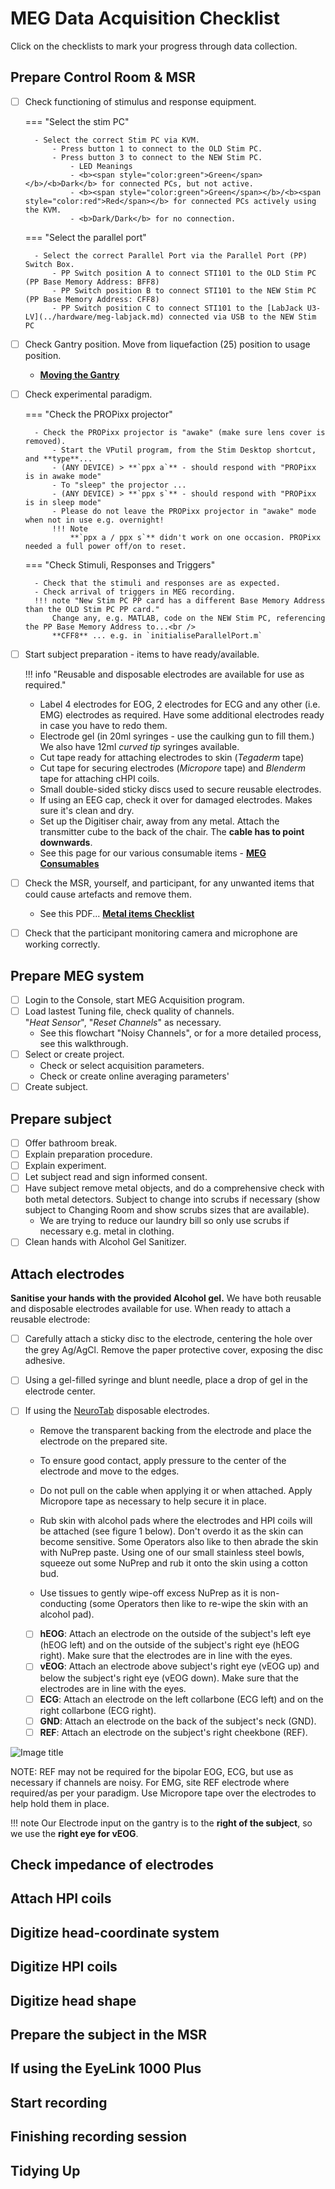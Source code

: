 # MEG Data Acquisition Checklist

Click on the checklists to mark your progress through data collection.

## Prepare Control Room & MSR

-  [ ] Check functioning of stimulus and response equipment.

    === "Select the stim PC"

        - Select the correct Stim PC via KVM.
            - Press button 1 to connect to the OLD Stim PC.
            - Press button 3 to connect to the NEW Stim PC.
                - LED Meanings
                - <b><span style="color:green">Green</span></b>/<b>Dark</b> for connected PCs, but not active.
                - <b><span style="color:green">Green</span></b>/<b><span style="color:red">Red</span></b> for connected PCs actively using the KVM.
                - <b>Dark/Dark</b> for no connection.

    === "Select the parallel port"

        - Select the correct Parallel Port via the Parallel Port (PP) Switch Box.
            - PP Switch position A to connect STI101 to the OLD Stim PC (PP Base Memory Address: BFF8)
            - PP Switch position B to connect STI101 to the NEW Stim PC (PP Base Memory Address: CFF8)
            - PP Switch position C to connect STI101 to the [LabJack U3-LV](../hardware/meg-labjack.md) connected via USB to the NEW Stim PC

- [ ] Check Gantry position. Move from liquefaction (25) position to usage position.
	* **[Moving the Gantry](moving-the-gantry.md)**

- [ ] Check experimental paradigm.

    === "Check the PROPixx projector"

        - Check the PROPixx projector is "awake" (make sure lens cover is removed).
            - Start the VPutil program, from the Stim Desktop shortcut, and **type**...
            - (ANY DEVICE) > **`ppx a`** - should respond with "PROPixx is in awake mode"
            - To "sleep" the projector ...
            - (ANY DEVICE) > **`ppx s`** - should respond with "PROPixx is in sleep mode"
            - Please do not leave the PROPixx projector in "awake" mode when not in use e.g. overnight!
			!!! Note
			    **`ppx a / ppx s`** didn't work on one occasion. PROPixx needed a full power off/on to reset.
				

    === "Check Stimuli, Responses and Triggers"

        - Check that the stimuli and responses are as expected.
        - Check arrival of triggers in MEG recording.
		!!! note "New Stim PC PP card has a different Base Memory Address than the OLD Stim PC PP card."
			Change any, e.g. MATLAB, code on the NEW Stim PC, referencing the PP Base Memory Address to...<br />
			**CFF8** ... e.g. in `initialiseParallelPort.m`

- [ ] Start subject preparation - items to have ready/available.
 
	!!! info "Reusable and disposable electrodes are available for use as required."
	- Label 4 electrodes for EOG, 2 electrodes for ECG and any other (i.e. EMG) electrodes as required. Have some additional electrodes ready in case you have to redo them.
    - Electrode gel (in 20ml syringes - use the caulking gun to fill them.) We also have 12ml *curved tip* syringes available.
    - Cut tape ready for attaching electrodes to skin (*Tegaderm* tape)
    - Cut tape for securing electrodes (*Micropore* tape) and *Blenderm* tape for attaching cHPI coils.
	- Small double-sided sticky discs used to secure reusable electrodes.
    - If using an EEG cap, check it over for damaged electrodes. Makes sure it's clean and dry.
    - Set up the Digitiser chair, away from any metal. Attach the transmitter cube to the back of the chair. The **cable has to point downwards**.
    - See this page for our various consumable items - **[MEG Consumables](meg-consumables.md)**

- [ ] Check the MSR, yourself, and participant, for any unwanted items that could cause artefacts and remove them.
	- See this PDF... **[Metal items Checklist](../../meg/pdfs/Metal_items_checklist.pdf)**

- [ ] Check that the participant monitoring camera and microphone are working correctly.

## Prepare MEG system

- [ ] Login to the Console, start MEG Acquisition program.
- [ ] Load lastest Tuning file, check quality of channels.<br /> "*Heat Sensor*", "*Reset Channels*" as necessary.
    - See this flowchart "Noisy Channels", or for a more detailed process, see this walkthrough.
- [ ] Select or create project.
    - Check or select acquisition parameters.
    - Check or create online averaging parameters'
- [ ] Create subject.

## Prepare subject

- [ ] Offer bathroom break.
- [ ] Explain preparation procedure.
- [ ] Explain experiment.
- [ ] Let subject read and sign informed consent.
- [ ] Have subject remove metal objects, and do a comprehensive check with both metal detectors. Subject to change into scrubs if necessary (show subject to Changing Room and show scrubs sizes that are available).
    - We are trying to reduce our laundry bill so only use scrubs if necessary e.g. metal in clothing.
- [ ] Clean hands with Alcohol Gel Sanitizer.

## Attach electrodes

**Sanitise your hands with the provided Alcohol gel.** We have both reusable and disposable electrodes available for use. When ready to attach a reusable electrode:

- [ ] Carefully attach a sticky disc to the electrode, centering the hole over the grey Ag/AgCl. Remove the paper protective cover, exposing the disc adhesive.
- [ ] Using a gel-filled syringe and blunt needle, place a drop of gel in the electrode center.

- [ ] If using the [NeuroTab]() disposable electrodes.
    - Remove the transparent backing from the electrode and place the electrode on the prepared site.
    - To ensure good contact, apply pressure to the center of the electrode and move to the edges.
    - Do not pull on the cable when applying it or when attached. Apply Micropore tape as necessary to help secure it in place.

    - Rub skin with alcohol pads where the electrodes and HPI coils will be attached (see figure 1 below). Don't overdo it as the skin can become sensitive. Some Operators also like to then abrade the skin with NuPrep paste. Using one of our small stainless steel bowls, squeeze out some NuPrep and rub it onto the skin using a cotton bud.
    - Use tissues to gently wipe-off excess NuPrep as it is non-conducting (some Operators then like to re-wipe the skin with an alcohol pad).
    - [ ] **hEOG**: Attach an electrode on the outside of the subject's left eye (hEOG left) and on the outside of the subject's right eye (hEOG right). Make sure that the electrodes are in line with the eyes.
    - [ ] **vEOG**: Attach an electrode above subject's right eye (vEOG up) and below the subject's right eye (vEOG down). Make sure that the electrodes are in line with the eyes.
    - [ ] **ECG**: Attach an electrode on the left collarbone (ECG left) and on the right collarbone (ECG right).
    - [ ] **GND**: Attach an electrode on the back of the subject's neck (GND).
    - [ ] **REF**: Attach an electrode on the subject's right cheekbone (REF).

![Image title](../../images/meg/Electrode_placement.png)

NOTE: REF may not be required for the bipolar EOG, ECG, but use as necessary if channels are noisy.
For EMG, site REF electrode where required/as per your paradigm.
Use Micropore tape over the electrodes to help hold them in place.

!!! note
    Our Electrode input on the gantry is to the **right of the subject**, so we use the **right eye for vEOG**.

## Check impedance of electrodes

## Attach HPI coils

## Digitize head-coordinate system

## Digitize HPI coils

## Digitize head shape

## Prepare the subject in the MSR

## If using the EyeLink 1000 Plus

## Start recording

## Finishing recording session

## Tidying Up
